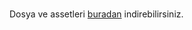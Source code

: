 #

Dosya ve assetleri [buradan](https://drive.google.com/file/d/1yuJfrIBE9YTZXhPlJCm5BPvYE-p2oe7R/view?usp=sharing) indirebilirsiniz.
